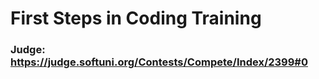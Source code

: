# First Steps in Coding Training
### Judge: https://judge.softuni.org/Contests/Compete/Index/2399#0
